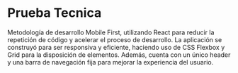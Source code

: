 # Prueba Tecnica

 Metodología de desarrollo Mobile First, utilizando React para reducir la repetición de código y acelerar el proceso de desarrollo. La aplicación se construyó para ser responsiva y eficiente, haciendo uso de CSS Flexbox y Grid para la disposición de elementos. Además, cuenta con un único header y una barra de navegación fija para mejorar la experiencia del usuario.
